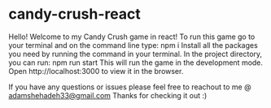 # candy-crush-react

Hello! Welcome to my Candy Crush game in react! To run this game go to your terminal and on the command line type: npm i
Install all the packages you need by running the command in your terminal.
In the project directory, you can run: npm run start
This will run the game in the development mode.
Open http://localhost:3000 to view it in the browser.

If you have any questions or issues please feel free to reachout to me @ adamshehadeh33@gmail.com
Thanks for checking it out :)

